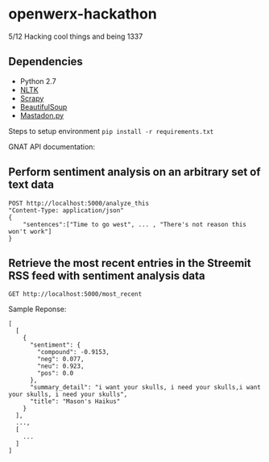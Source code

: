 # openwerx-hackathon
5/12 Hacking cool things and being 1337

## Dependencies
- Python 2.7
- [NLTK](http://www.nltk.org/install.html)
- [Scrapy](https://scrapy.org/)
- [BeautifulSoup](https://www.crummy.com/software/BeautifulSoup/)
- [Mastadon.py](http://mastodonpy.readthedocs.io/en/latest/)

Steps to setup environment
```pip install -r requirements.txt```

GNAT API documentation:

## Perform sentiment analysis on an arbitrary set of text data
```
POST http://localhost:5000/analyze_this
"Content-Type: application/json"
{
    "sentences":["Time to go west", ... , "There's not reason this won't work"]
}
```

## Retrieve the most recent entries in the Streemit RSS feed with sentiment analysis data
```GET http://localhost:5000/most_recent```

Sample Reponse:
```
[
  [
    {
      "sentiment": {
        "compound": -0.9153, 
        "neg": 0.077, 
        "neu": 0.923, 
        "pos": 0.0
      }, 
      "summary_detail": "i want your skulls, i need your skulls,i want your skulls, i need your skulls", 
      "title": "Mason's Haikus"
    }
  ],
  ...,
  [
    ...
  ]
]
```
